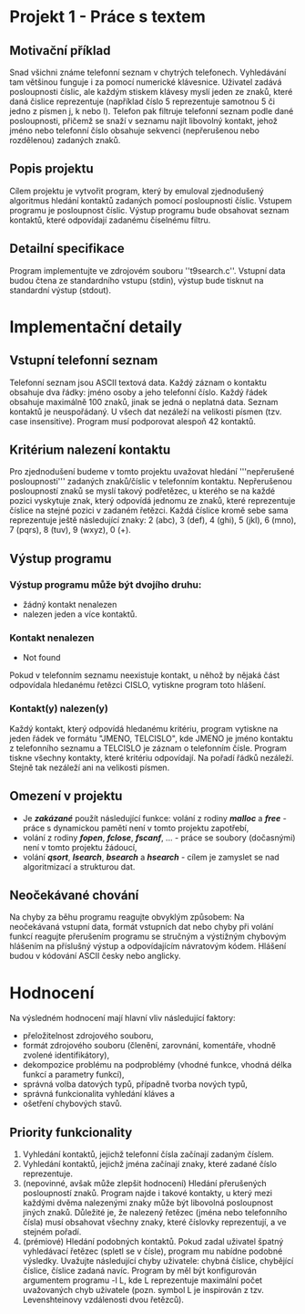 # Projekt 1 - Práce s textem
## Motivační příklad
Snad všichni známe telefonní seznam v chytrých telefonech. Vyhledávání tam většinou funguje i za pomocí numerické klávesnice. Uživatel zadává posloupnosti číslic, ale každým stiskem klávesy myslí jeden ze znaků, které daná čislice reprezentuje (například číslo 5 reprezentuje samotnou 5 či jedno z písmen j, k nebo l). Telefon pak filtruje telefonní seznam podle dané posloupnosti, přičemž se snaží v seznamu najít libovolný kontakt, jehož jméno nebo telefonní číslo obsahuje sekvenci (nepřerušenou nebo rozdělenou) zadaných znaků.
## Popis projektu
Cílem projektu je vytvořit program, který by emuloval zjednodušený algoritmus hledání kontaktů zadaných pomocí posloupnosti číslic. Vstupem programu je posloupnost číslic. Výstup programu bude obsahovat seznam kontaktů, které odpovídají zadanému číselnému filtru.
## Detailní specifikace
Program implementujte ve zdrojovém souboru ''t9search.c''. Vstupní data budou čtena ze standardního vstupu (stdin), výstup bude tisknut na standardní výstup (stdout).

# Implementační detaily
## Vstupní telefonní seznam
Telefonní seznam jsou ASCII textová data. Každý záznam o kontaktu obsahuje dva řádky: jméno osoby a jeho telefonní číslo. Každý řádek obsahuje maximálně 100 znaků, jinak se jedná o neplatná data. Seznam kontaktů je neuspořádaný. U všech dat nezáleží na velikosti písmen (tzv. case insensitive). Program musí podporovat alespoň 42 kontaktů.

## Kritérium nalezení kontaktu
Pro zjednodušení budeme v tomto projektu uvažovat hledání '''nepřerušené posloupnosti''' zadaných znaků/číslic v telefonním kontaktu. Nepřerušenou posloupností znaků se myslí takový podřetězec, u kterého se na každé pozici vyskytuje znak, který odpovídá jednomu ze znaků, které reprezentuje číslice na stejné pozici v zadaném řetězci. Každá číslice kromě sebe sama reprezentuje ještě následující znaky: 2 (abc), 3 (def), 4 (ghi), 5 (jkl), 6 (mno), 7 (pqrs), 8 (tuv), 9 (wxyz), 0 (+).

## Výstup programu
### Výstup programu může být dvojího druhu:
 - žádný kontakt nenalezen
 - nalezen jeden a více kontaktů.

### Kontakt nenalezen
 - Not found

Pokud v telefonním seznamu neexistuje kontakt, u něhož by nějaká část odpovídala hledanému řetězci CISLO, vytiskne program toto hlášení.
 

### Kontakt(y) nalezen(y)
Každý kontakt, který odpovídá hledanému kritériu, program vytiskne na jeden řádek ve formátu "JMENO, TELCISLO", kde JMENO je jméno kontaktu z telefonního seznamu a TELCISLO je záznam o telefonním čísle. Program tiskne všechny kontakty, které kritériu odpovídají. Na pořadí řádků nezáleží. Stejně tak nezáleží ani na velikosti písmen.

## Omezení v projektu
 - Je ***zakázané*** použít následující funkce:
volání z rodiny ***malloc*** a ***free*** - práce s dynamickou pamětí není v tomto projektu zapotřebí,
 - volání z rodiny ***fopen***, ***fclose***, ***fscanf***, ... - práce se soubory (dočasnými) není v tomto projektu žádoucí,
 - volání ***qsort***, ***lsearch***, ***bsearch*** a ***hsearch*** - cílem je zamyslet se nad algoritmizací a strukturou dat.

## Neočekávané chování
Na chyby za běhu programu reagujte obvyklým způsobem: Na neočekávaná vstupní data, formát vstupních dat nebo chyby při volání funkcí reagujte přerušením programu se stručným a výstižným chybovým hlášením na příslušný výstup a odpovídajícím návratovým kódem. Hlášení budou v kódování ASCII česky nebo anglicky.

# Hodnocení
Na výsledném hodnocení mají hlavní vliv následující faktory:
 - přeložitelnost zdrojového souboru,
 - formát zdrojového souboru (členění, zarovnání, komentáře, vhodně zvolené identifikátory),
 - dekompozice problému na podproblémy (vhodné funkce, vhodná délka funkcí a parametry funkcí),
 - správná volba datových typů, případně tvorba nových typů,
 - správná funkcionalita vyhledání kláves a
 - ošetření chybových stavů.

## Priority funkcionality
1. Vyhledání kontaktů, jejichž telefonní čísla začínají zadaným číslem.
2. Vyhledání kontaktů, jejichž jména začínají znaky, které zadané číslo reprezentuje.
3. (nepovinné, avšak může zlepšit hodnocení) Hledání přerušených posloupností znaků. Program najde i takové kontakty, u který mezi každými dvěma nalezenými znaky může být libovolná posloupnost jiných znaků. Důležité je, že nalezený řetězec (jména nebo telefonního čísla) musí obsahovat všechny znaky, které číslovky reprezentují, a ve stejném pořadí.
4. (prémiové) Hledání podobných kontaktů. Pokud zadal uživatel špatný vyhledávací řetězec (spletl se v čísle), program mu nabídne podobné výsledky. Uvažujte následující chyby uživatele: chybná číslice, chybějící číslice, číslice zadaná navíc. Program by měl být konfigurován argumentem programu -l L, kde L reprezentuje maximální počet uvažovaných chyb uživatele (pozn. symbol L je inspirován z tzv. Levenshteinovy vzdálenosti dvou řetězců).